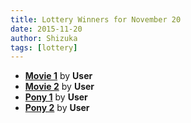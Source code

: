 ```yaml
---
title: Lottery Winners for November 20
date: 2015-11-20
author: Shizuka
tags: [lottery]
---
```


 - **[Movie 1][m1]** by **User**
 - **[Movie 2][m2]** by **User**
 - **[Pony 1][p1]** by **User**
 - **[Pony 2][p2]** by **User**

[m1]: #
[m2]: #
[p1]: #
[p2]: #